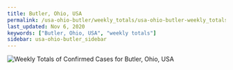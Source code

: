 ```yaml
---
title: Butler, Ohio, USA
permalink: /usa-ohio-butler/weekly_totals/usa-ohio-butler-weekly_totals.html
last_updated: Nov 6, 2020
keywords: ["Butler, Ohio, USA", "weekly totals"]
sidebar: usa-ohio-butler_sidebar
---
```


![Weekly Totals of Confirmed Cases for Butler, Ohio, USA](/covid_tracker/images/graphs/usa-ohio-butler-weekly_totals_graph.png)

